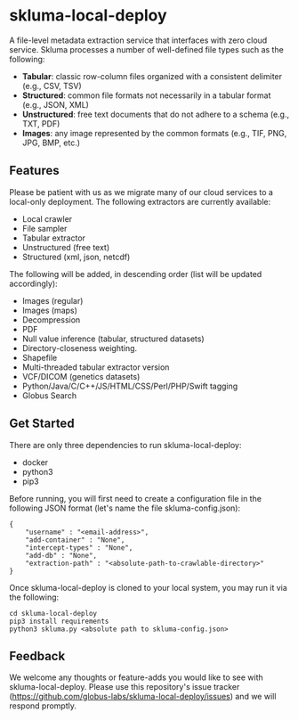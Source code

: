 # skluma-local-deploy
A file-level metadata extraction service that interfaces with zero cloud service. Skluma processes a number
of well-defined file types such as the following: 

* __Tabular__: classic row-column files organized with a consistent delimiter (e.g., CSV, TSV)
* __Structured__: common file formats not necessarily in a tabular format (e.g., JSON, XML)
* __Unstructured__: free text documents that do not adhere to a schema (e.g., TXT, PDF) 
* __Images__: any image represented by the common formats (e.g., TIF, PNG, JPG, BMP, etc.) 

## Features
Please be patient with us as we migrate many of our cloud services to a local-only deployment. The following 
extractors are currently available:
* Local crawler
* File sampler 
* Tabular extractor
* Unstructured (free text) 
* Structured (xml, json, netcdf) 

The following will be added, in descending order (list will be updated accordingly): 
* Images (regular) 
* Images (maps) 
* Decompression
* PDF
* Null value inference (tabular, structured datasets)
* Directory-closeness weighting. 
* Shapefile
* Multi-threaded tabular extractor version
* VCF/DICOM (genetics datasets)
* Python/Java/C/C++/JS/HTML/CSS/Perl/PHP/Swift tagging
* Globus Search


## Get Started

There are only three dependencies to run skluma-local-deploy: 
* docker
* python3
* pip3

Before running, you will first need to create a configuration file in the following JSON format
(let's name the file skluma-config.json): 

```
{ 
    "username" : "<email-address>", 
    "add-container" : "None",
    "intercept-types" : "None", 
    "add-db" : "None", 
    "extraction-path" : "<absolute-path-to-crawlable-directory>"
}
```

Once skluma-local-deploy is cloned to your local system, you may run it via the following: 
```
cd skluma-local-deploy
pip3 install requirements
python3 skluma.py <absolute path to skluma-config.json>
```

## Feedback
We welcome any thoughts or feature-adds you would like to see with skluma-local-deploy. Please use this 
repository's issue tracker (https://github.com/globus-labs/skluma-local-deploy/issues) and we will respond promptly. 
